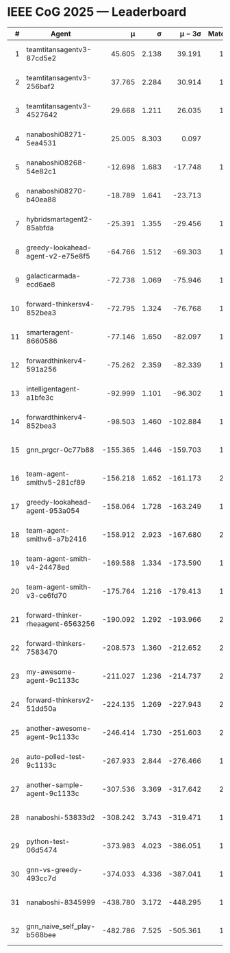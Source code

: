 # IEEE CoG 2025 — Leaderboard

| # | Agent | μ | σ | μ − 3σ | Matches | Updated |
|---:|---|---:|---:|---:|---:|---|
| 1 | teamtitansagentv3-87cd5e2 | 45.605 | 2.138 | 39.191 | 1940 | 2025-08-27 11:04 |
| 2 | teamtitansagentv3-256baf2 | 37.765 | 2.284 | 30.914 | 1860 | 2025-08-27 11:04 |
| 3 | teamtitansagentv3-4527642 | 29.668 | 1.211 | 26.035 | 1800 | 2025-08-27 11:04 |
| 4 | nanaboshi08271-5ea4531 | 25.005 | 8.303 | 0.097 | 280 | 2025-08-27 11:04 |
| 5 | nanaboshi08268-54e82c1 | -12.698 | 1.683 | -17.748 | 1660 | 2025-08-27 11:04 |
| 6 | nanaboshi08270-b40ea88 | -18.789 | 1.641 | -23.713 | 720 | 2025-08-27 11:04 |
| 7 | hybridsmartagent2-85abfda | -25.391 | 1.355 | -29.456 | 1513 | 2025-08-27 11:04 |
| 8 | greedy-lookahead-agent-v2-e75e8f5 | -64.766 | 1.512 | -69.303 | 1718 | 2025-08-27 11:04 |
| 9 | galacticarmada-ecd6ae8 | -72.738 | 1.069 | -75.946 | 1720 | 2025-08-27 11:04 |
| 10 | forward-thinkersv4-852bea3 | -72.795 | 1.324 | -76.768 | 1753 | 2025-08-27 11:04 |
| 11 | smarteragent-8660586 | -77.146 | 1.650 | -82.097 | 1615 | 2025-08-27 11:04 |
| 12 | forwardthinkerv4-591a256 | -75.262 | 2.359 | -82.339 | 1648 | 2025-08-27 11:04 |
| 13 | intelligentagent-a1bfe3c | -92.999 | 1.101 | -96.302 | 1666 | 2025-08-27 11:04 |
| 14 | forwardthinkerv4-852bea3 | -98.503 | 1.460 | -102.884 | 1541 | 2025-08-27 11:04 |
| 15 | gnn_prgcr-0c77b88 | -155.365 | 1.446 | -159.703 | 1540 | 2025-08-27 11:04 |
| 16 | team-agent-smithv5-281cf89 | -156.218 | 1.652 | -161.173 | 2160 | 2025-08-27 11:04 |
| 17 | greedy-lookahead-agent-953a054 | -158.064 | 1.728 | -163.249 | 1878 | 2025-08-27 11:04 |
| 18 | team-agent-smithv6-a7b2416 | -158.912 | 2.923 | -167.680 | 2240 | 2025-08-27 11:04 |
| 19 | team-agent-smith-v4-24478ed | -169.588 | 1.334 | -173.590 | 1900 | 2025-08-27 11:04 |
| 20 | team-agent-smith-v3-ce6fd70 | -175.764 | 1.216 | -179.413 | 1980 | 2025-08-27 11:04 |
| 21 | forward-thinker-rheaagent-6563256 | -190.092 | 1.292 | -193.966 | 2088 | 2025-08-27 11:04 |
| 22 | forward-thinkers-7583470 | -208.573 | 1.360 | -212.652 | 2040 | 2025-08-27 11:04 |
| 23 | my-awesome-agent-9c1133c | -211.027 | 1.236 | -214.737 | 2560 | 2025-08-27 11:04 |
| 24 | forward-thinkersv2-51dd50a | -224.135 | 1.269 | -227.943 | 2108 | 2025-08-27 11:04 |
| 25 | another-awesome-agent-9c1133c | -246.414 | 1.730 | -251.603 | 2000 | 2025-08-27 11:04 |
| 26 | auto-polled-test-9c1133c | -267.933 | 2.844 | -276.466 | 1640 | 2025-08-27 11:04 |
| 27 | another-sample-agent-9c1133c | -307.536 | 3.369 | -317.642 | 2220 | 2025-08-27 11:04 |
| 28 | nanaboshi-53833d2 | -308.242 | 3.743 | -319.471 | 1680 | 2025-08-27 11:04 |
| 29 | python-test-06d5474 | -373.983 | 4.023 | -386.051 | 1850 | 2025-08-27 11:04 |
| 30 | gnn-vs-greedy-493cc7d | -374.033 | 4.336 | -387.041 | 1840 | 2025-08-27 11:04 |
| 31 | nanaboshi-8345999 | -438.780 | 3.172 | -448.295 | 1850 | 2025-08-27 11:04 |
| 32 | gnn_naive_self_play-b568bee | -482.786 | 7.525 | -505.361 | 1400 | 2025-08-27 11:04 |
